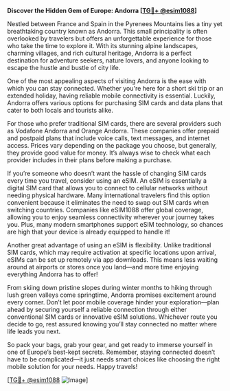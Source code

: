 **Discover the Hidden Gem of Europe: Andorra [[TG💪+ @esim1088](https://t.me/s/esim1088)]**

Nestled between France and Spain in the Pyrenees Mountains lies a tiny yet breathtaking country known as Andorra. This small principality is often overlooked by travelers but offers an unforgettable experience for those who take the time to explore it. With its stunning alpine landscapes, charming villages, and rich cultural heritage, Andorra is a perfect destination for adventure seekers, nature lovers, and anyone looking to escape the hustle and bustle of city life.

One of the most appealing aspects of visiting Andorra is the ease with which you can stay connected. Whether you're here for a short ski trip or an extended holiday, having reliable mobile connectivity is essential. Luckily, Andorra offers various options for purchasing SIM cards and data plans that cater to both locals and tourists alike. 

For those who prefer traditional SIM cards, there are several providers such as Vodafone Andorra and Orange Andorra. These companies offer prepaid and postpaid plans that include voice calls, text messages, and internet access. Prices vary depending on the package you choose, but generally, they provide good value for money. It’s always wise to check what each provider includes in their plans before making a purchase.

If you’re someone who doesn’t want the hassle of changing SIM cards every time you travel, consider using an eSIM. An eSIM is essentially a digital SIM card that allows you to connect to cellular networks without needing physical hardware. Many international travelers find this option convenient because it eliminates the need to swap out SIM cards when switching countries. Companies like eSIM1088 offer global coverage, allowing you to enjoy seamless connectivity wherever your journey takes you. Plus, many modern smartphones support eSIM technology, so chances are high that your device is already equipped to handle it!

Another great advantage of using an eSIM is flexibility. Unlike traditional SIM cards, which may require activation at specific locations upon arrival, eSIMs can be set up remotely via app downloads. This means less waiting around at airports or stores once you land—and more time enjoying everything Andorra has to offer!

From skiing down pristine slopes during winter months to hiking through lush green valleys come springtime, Andorra promises excitement around every corner. Don’t let poor mobile coverage hinder your exploration—plan ahead by securing yourself a reliable connection through either conventional SIM cards or innovative eSIM solutions. Whichever route you decide to go, rest assured knowing you’ll stay connected no matter where life leads you next.

So pack your bags, grab your gear, and get ready to immerse yourself in one of Europe’s best-kept secrets. Remember, staying connected doesn’t have to be complicated—it just needs smart choices like choosing the right mobile solution for your needs. Happy travels!

[[TG💪+ @esim1088](https://t.me/s/esim1088) ![Image](https://i.postimg.cc/Y0z9fWf4/image.png)]